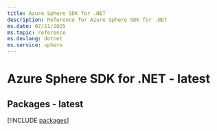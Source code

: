 ```yaml
---
title: Azure Sphere SDK for .NET
description: Reference for Azure Sphere SDK for .NET
ms.date: 07/11/2025
ms.topic: reference
ms.devlang: dotnet
ms.service: sphere
---
```

# Azure Sphere SDK for .NET - latest
## Packages - latest
[!INCLUDE [packages](sphere-index.md)]